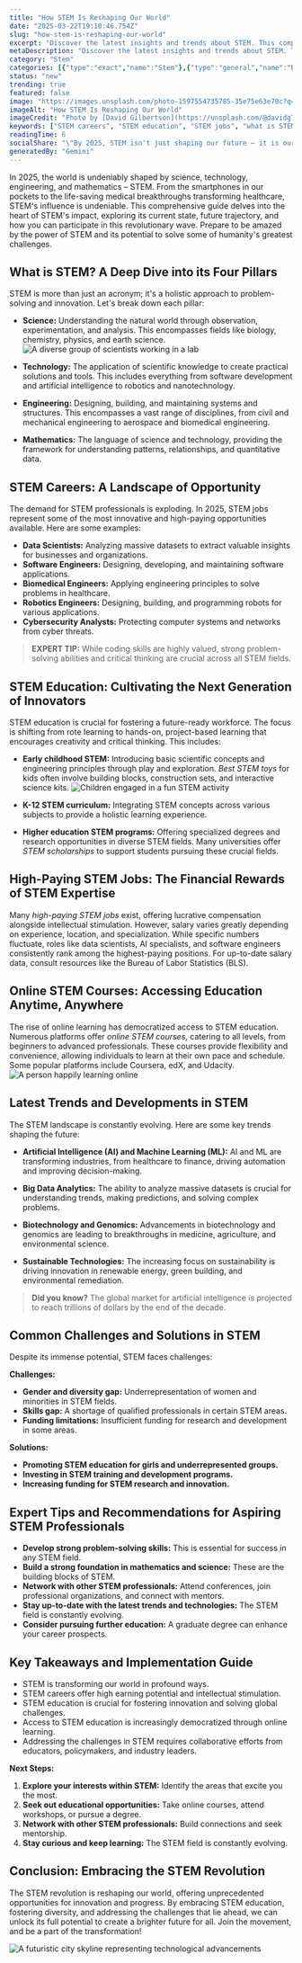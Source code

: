 ```yaml
---
title: "How STEM Is Reshaping Our World"
date: "2025-03-22T19:10:46.754Z"
slug: "how-stem-is-reshaping-our-world"
excerpt: "Discover the latest insights and trends about STEM. This comprehensive guide covers everything you need to know about STEM in 2025."
metaDescription: "Discover the latest insights and trends about STEM. This comprehensive guide covers everything you need to know about STEM in 2025."
category: "Stem"
categories: [{"type":"exact","name":"Stem"},{"type":"general","name":"Engineering"},{"type":"medium","name":"Robotics"},{"type":"specific","name":"Automation"},{"type":"niche","name":"AI Control Systems"}]
status: "new"
trending: true
featured: false
image: "https://images.unsplash.com/photo-1597554735785-35e75e63e70c?q=85&w=1200&fit=max&fm=webp&auto=compress"
imageAlt: "How STEM Is Reshaping Our World"
imageCredit: "Photo by [David Gilbertson](https://unsplash.com/@davidg707) on Unsplash"
keywords: ["STEM careers", "STEM education", "STEM jobs", "what is STEM?", "STEM for kids", "best STEM toys", "STEM scholarships", "STEM curriculum", "high paying STEM jobs", "online STEM courses"]
readingTime: 6
socialShare: "\"By 2025, STEM isn't just shaping our future – it is our future.  Are you ready to be a part of it?\""
generatedBy: "Gemini"
---
```




In 2025, the world is undeniably shaped by science, technology, engineering, and mathematics – STEM.  From the smartphones in our pockets to the life-saving medical breakthroughs transforming healthcare, STEM's influence is undeniable. This comprehensive guide delves into the heart of STEM's impact, exploring its current state, future trajectory, and how you can participate in this revolutionary wave.  Prepare to be amazed by the power of STEM and its potential to solve some of humanity's greatest challenges.

## What is STEM? A Deep Dive into its Four Pillars

STEM is more than just an acronym; it's a holistic approach to problem-solving and innovation. Let's break down each pillar:

* **Science:**  Understanding the natural world through observation, experimentation, and analysis. This encompasses fields like biology, chemistry, physics, and earth science.  ![A diverse group of scientists working in a lab](https://images.unsplash.com/photo-1596496181935-7801d2065877?q=85&w=1200&fit=max&fm=webp&auto=compress)

* **Technology:** The application of scientific knowledge to create practical solutions and tools. This includes everything from software development and artificial intelligence to robotics and nanotechnology.

* **Engineering:** Designing, building, and maintaining systems and structures.  This encompasses a vast range of disciplines, from civil and mechanical engineering to aerospace and biomedical engineering.

* **Mathematics:** The language of science and technology, providing the framework for understanding patterns, relationships, and quantitative data.

## STEM Careers: A Landscape of Opportunity

The demand for STEM professionals is exploding.  In 2025,  STEM jobs represent some of the most innovative and high-paying opportunities available.  Here are some examples:

* **Data Scientists:** Analyzing massive datasets to extract valuable insights for businesses and organizations.
* **Software Engineers:** Designing, developing, and maintaining software applications.
* **Biomedical Engineers:** Applying engineering principles to solve problems in healthcare.
* **Robotics Engineers:** Designing, building, and programming robots for various applications.
* **Cybersecurity Analysts:** Protecting computer systems and networks from cyber threats.

> **EXPERT TIP:**  While coding skills are highly valued, strong problem-solving abilities and critical thinking are crucial across all STEM fields.

## STEM Education: Cultivating the Next Generation of Innovators

STEM education is crucial for fostering a future-ready workforce.  The focus is shifting from rote learning to hands-on, project-based learning that encourages creativity and critical thinking.  This includes:

* **Early childhood STEM:** Introducing basic scientific concepts and engineering principles through play and exploration. *Best STEM toys* for kids often involve building blocks, construction sets, and interactive science kits. ![Children engaged in a fun STEM activity](https://images.unsplash.com/photo-1596496638641-e240fd67b4c3?q=85&w=1200&fit=max&fm=webp&auto=compress)

* **K-12 STEM curriculum:** Integrating STEM concepts across various subjects to provide a holistic learning experience.

* **Higher education STEM programs:** Offering specialized degrees and research opportunities in diverse STEM fields.  Many universities offer *STEM scholarships* to support students pursuing these crucial fields.

##  High-Paying STEM Jobs:  The Financial Rewards of STEM Expertise

Many *high-paying STEM jobs* exist, offering lucrative compensation alongside intellectual stimulation.  However, salary varies greatly depending on experience, location, and specialization.  While specific numbers fluctuate, roles like data scientists, AI specialists, and software engineers consistently rank among the highest-paying positions.  For up-to-date salary data, consult resources like the Bureau of Labor Statistics (BLS).

##  Online STEM Courses: Accessing Education Anytime, Anywhere

The rise of online learning has democratized access to STEM education. Numerous platforms offer *online STEM courses*, catering to all levels, from beginners to advanced professionals.  These courses provide flexibility and convenience, allowing individuals to learn at their own pace and schedule.  Some popular platforms include Coursera, edX, and Udacity.  ![A person happily learning online](https://images.unsplash.com/photo-1563632775921-88cded52ae6f?q=85&w=1200&fit=max&fm=webp&auto=compress)

## Latest Trends and Developments in STEM

The STEM landscape is constantly evolving.  Here are some key trends shaping the future:

* **Artificial Intelligence (AI) and Machine Learning (ML):**  AI and ML are transforming industries, from healthcare to finance, driving automation and improving decision-making.

* **Big Data Analytics:**  The ability to analyze massive datasets is crucial for understanding trends, making predictions, and solving complex problems.

* **Biotechnology and Genomics:**  Advancements in biotechnology and genomics are leading to breakthroughs in medicine, agriculture, and environmental science.

* **Sustainable Technologies:**  The increasing focus on sustainability is driving innovation in renewable energy, green building, and environmental remediation.

> **Did you know?**  The global market for artificial intelligence is projected to reach trillions of dollars by the end of the decade.

## Common Challenges and Solutions in STEM

Despite its immense potential, STEM faces challenges:

**Challenges:**

* **Gender and diversity gap:**  Underrepresentation of women and minorities in STEM fields.
* **Skills gap:**  A shortage of qualified professionals in certain STEM areas.
* **Funding limitations:**  Insufficient funding for research and development in some areas.

**Solutions:**

* **Promoting STEM education for girls and underrepresented groups.**
* **Investing in STEM training and development programs.**
* **Increasing funding for STEM research and innovation.**

## Expert Tips and Recommendations for Aspiring STEM Professionals

* **Develop strong problem-solving skills:**  This is essential for success in any STEM field.
* **Build a strong foundation in mathematics and science:**  These are the building blocks of STEM.
* **Network with other STEM professionals:**  Attend conferences, join professional organizations, and connect with mentors.
* **Stay up-to-date with the latest trends and technologies:**  The STEM field is constantly evolving.
* **Consider pursuing further education:**  A graduate degree can enhance your career prospects.

## Key Takeaways and Implementation Guide

* STEM is transforming our world in profound ways.
* STEM careers offer high earning potential and intellectual stimulation.
* STEM education is crucial for fostering innovation and solving global challenges.
* Access to STEM education is increasingly democratized through online learning.
* Addressing the challenges in STEM requires collaborative efforts from educators, policymakers, and industry leaders.

**Next Steps:**

1. **Explore your interests within STEM:** Identify the areas that excite you the most.
2. **Seek out educational opportunities:**  Take online courses, attend workshops, or pursue a degree.
3. **Network with other STEM professionals:**  Build connections and seek mentorship.
4. **Stay curious and keep learning:**  The STEM field is constantly evolving.

## Conclusion: Embracing the STEM Revolution

The STEM revolution is reshaping our world, offering unprecedented opportunities for innovation and progress. By embracing STEM education, fostering diversity, and addressing the challenges that lie ahead, we can unlock its full potential to create a brighter future for all.  Join the movement, and be a part of the transformation!

![A futuristic city skyline representing technological advancements](https://images.unsplash.com/photo-1529474442011-348684a7cd13?q=85&w=1200&fit=max&fm=webp&auto=compress)
